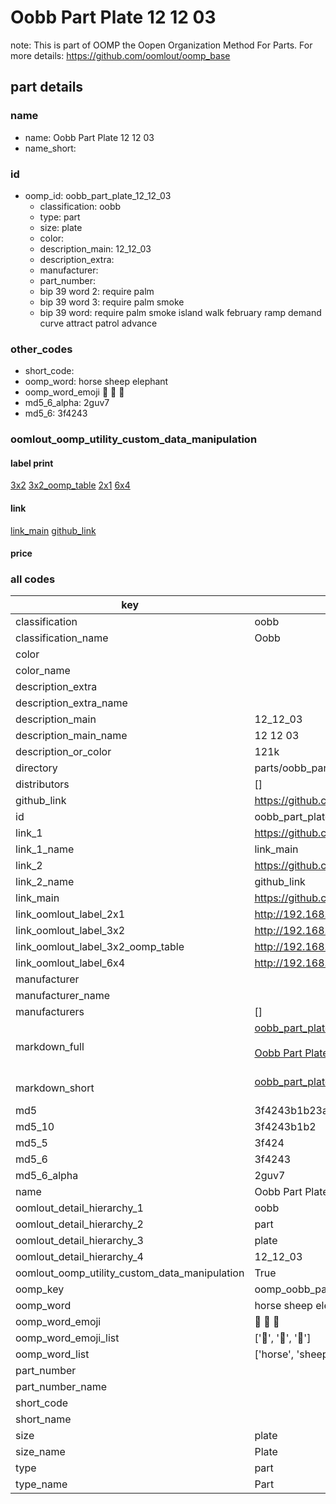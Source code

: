 # Oobb Part Plate 12 12 03  

note: This is part of OOMP the Oopen Organization Method For Parts. For more details: https://github.com/oomlout/oomp_base

##  part details





### name
* name: Oobb Part Plate 12 12 03
* name_short: 
### id
* oomp_id: oobb_part_plate_12_12_03
  * classification: oobb
  * type: part
  * size: plate
  * color: 
  * description_main: 12_12_03
  * description_extra: 
  * manufacturer: 
  * part_number: 
  * bip 39 word 2: require palm
  * bip 39 word 3: require palm smoke
  * bip 39 word: require palm smoke island walk february ramp demand curve attract patrol advance

### other_codes
* short_code: 
* oomp_word: horse sheep elephant
* oomp_word_emoji :horse: :sheep: :elephant:
* md5_6_alpha: 2guv7
* md5_6: 3f4243






### oomlout_oomp_utility_custom_data_manipulation
#### label print
[3x2](http://192.168.1.245:1112/?label=oomp%202guv7)
[3x2_oomp_table](http://192.168.1.107:1112/?label=oomp%202guv7)
[2x1](http://192.168.1.242:1112/?label=oomp%202guv7)
[6x4](http://192.168.1.55:1112/?label=oomp%202guv7)    

#### link

[link_main](https://github.com/oomlout/oomlout_oomp_current_version_messy/tree/main/parts/oobb_part_plate_12_12_03) [github_link](https://github.com/oomlout/oomlout_oomp_part_src/tree/main/parts/oobb_part_plate_12_12_03)                             

#### price







### all codes 
| key | value |  
| --- | --- |  
| classification | oobb |  
| classification_name | Oobb |  
| color |  |  
| color_name |  |  
| description_extra |  |  
| description_extra_name |  |  
| description_main | 12_12_03 |  
| description_main_name | 12 12 03 |  
| description_or_color | 121k |  
| directory | parts/oobb_part_plate_12_12_03 |  
| distributors | [] |  
| github_link | https://github.com/oomlout/oomlout_oomp_part_src/tree/main/parts/oobb_part_plate_12_12_03 |  
| id | oobb_part_plate_12_12_03 |  
| link_1 | https://github.com/oomlout/oomlout_oomp_current_version_messy/tree/main/parts/oobb_part_plate_12_12_03 |  
| link_1_name | link_main |  
| link_2 | https://github.com/oomlout/oomlout_oomp_part_src/tree/main/parts/oobb_part_plate_12_12_03 |  
| link_2_name | github_link |  
| link_main | https://github.com/oomlout/oomlout_oomp_current_version_messy/tree/main/parts/oobb_part_plate_12_12_03 |  
| link_oomlout_label_2x1 | http://192.168.1.242:1112/?label=oomp%202guv7 |  
| link_oomlout_label_3x2 | http://192.168.1.245:1112/?label=oomp%202guv7 |  
| link_oomlout_label_3x2_oomp_table | http://192.168.1.107:1112/?label=oomp%202guv7 |  
| link_oomlout_label_6x4 | http://192.168.1.55:1112/?label=oomp%202guv7 |  
| manufacturer |  |  
| manufacturer_name |  |  
| manufacturers | [] |  
| markdown_full | [oobb_part_plate_12_12_03](https://github.com/oomlout/oomlout_oomp_current_version_messy/tree/main/parts/oobb_part_plate_12_12_03)<br>[](https://github.com/oomlout/oomlout_oomp_current_version_messy/tree/main/parts/oobb_part_plate_12_12_03)<br>[Oobb Part Plate 12 12 03](https://github.com/oomlout/oomlout_oomp_current_version_messy/tree/main/parts/oobb_part_plate_12_12_03)<br><br> |  
| markdown_short | [oobb_part_plate_12_12_03](https://github.com/oomlout/oomlout_oomp_current_version_messy/tree/main/parts/oobb_part_plate_12_12_03)<br><br> |  
| md5 | 3f4243b1b23a362d517b476799a7d5b8 |  
| md5_10 | 3f4243b1b2 |  
| md5_5 | 3f424 |  
| md5_6 | 3f4243 |  
| md5_6_alpha | 2guv7 |  
| name | Oobb Part Plate 12 12 03 |  
| oomlout_detail_hierarchy_1 | oobb |  
| oomlout_detail_hierarchy_2 | part |  
| oomlout_detail_hierarchy_3 | plate |  
| oomlout_detail_hierarchy_4 | 12_12_03 |  
| oomlout_oomp_utility_custom_data_manipulation | True |  
| oomp_key | oomp_oobb_part_plate_12_12_03 |  
| oomp_word | horse sheep elephant |  
| oomp_word_emoji | :horse: :sheep: :elephant: |  
| oomp_word_emoji_list | [':horse:', ':sheep:', ':elephant:'] |  
| oomp_word_list | ['horse', 'sheep', 'elephant'] |  
| part_number |  |  
| part_number_name |  |  
| short_code |  |  
| short_name |  |  
| size | plate |  
| size_name | Plate |  
| type | part |  
| type_name | Part |  
